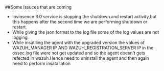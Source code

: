 ##Some Issuces that are coming
<ul>
  <li>Invinsence 3.0 service is stopping the shutdown and restart activity,but this happens after the second time we are performing shutdown or restart.</li>
  <li>While giving the json format to the log file some of the log values are not logging.</li>
  <li>While insatlling the agent with the upgraded version the values of WAZUH_MANAGER IP AND WAZUH_REGISTRATION_SERVER IP in the ossec.log file were not get updated and so the agent doesn't gets refected in wazuh.Hence need to uninstall the agent and then again need to perform insatallation</li>
</ul>
